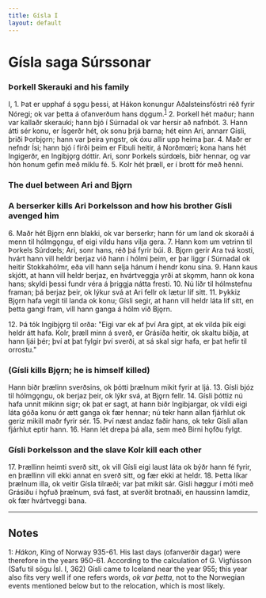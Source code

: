 ```yaml
---
title: Gísla I
layout: default
---
```


# Gísla saga Súrssonar

### Þorkell Skerauki and his family

I, 1. Þat er upphaf á s&#x1EB;gu þessi, at Hákon konungur Aðalsteinsfóstri réð fyrir Nóregi; ok var þetta á ofanverðum hans d&#x1EB;gum.<sup>[1](#myfootnote1)</sup> 2. Þorkell hét maður; hann var kallaðr skerauki; hann bjó í Súrnadal ok var hersir að nafnbót. 3. Hann átti sér konu, er Ísgerðr hét, ok sonu þrjá barna; hét einn Ari, annarr Gísli, þriði Þorbj&#x1EB;rn; hann var þeira yngstr, ok óxu allir upp heima þar. 4. Maðr er nefndr Ísi; hann bjó í firði þeim er Fibuli heitir, á Norðm&oelig;ri; kona hans hét Ingigerðr, en Ingibj&#x1EB;rg dóttir. Ari, sonr Þorkels súrd&oelig;ls, biðr hennar, og var hón honum gefin með miklu fé. 5. Kolr hét þræll, er í brott fór með henni.

### The duel between Ari and Bj&#x1EB;rn

### A berserker kills Ari Þorkelsson and how his brother Gísli avenged him

6\. Maðr hét Bj&#x1EB;rn enn blakki, ok var berserkr; hann fór um land ok skoraði á menn til hólmg&#x1EB;ngu, ef eigi vildu hans vilja gera. 7. Hann kom um vetrinn til Þorkels Súrd&oelig;ls; Ari, sonr hans, réð þá fyrir búi. 8. Bj&#x1EB;rn gerir Ara tvá kosti, hvárt hann vill heldr berjaz við hann í hólmi þeim, er þar liggr í Súrnadal ok heitir Stokkahólmr, eða vill hann selja hánum í hendr konu sína. 9. Hann kaus skjótt, at hann vill heldr berjaz, en hvártveggja yrði at sk&#x1EB;mm, hann ok kona hans; skyldi þessi fundr véra á þriggja nátta fresti. 10. Nú líðr til hólmstefnu framan; þá berjaz þeir, ok lýkur svá at Ari fellr ok lætur líf sitt. 11. Þykkiz Bj&#x1EB;rn hafa vegit til landa ok konu; Gísli segir, at hann vill heldr láta líf sitt, en þetta gangi fram, vill hann ganga á hólm við Bj&#x1EB;rn.

12\. Þá tók Ingibj&#x1EB;rg til orða: "Eigi var ek af því Ara gipt, at ek vilda þik eigi heldr átt hafa. Kolr, þræll minn á sverð, er Grásíða heitir, ok skaltu biðja, at hann ljái þér; því at þat fylgir því sverði, at sá skal sigr hafa, er þat hefir til orrostu."

### (Gísli kills Bj&#x1EB;rn; he is himself killed)

Hann biðr þrælinn sverðsins, ok þótti þrælnum mikit fyrir at ljá. 13. Gísli bjóz til hólmg&#x1EB;ngu, ok berjaz þeir, ok lýkr svá, at Bj&#x1EB;rn fellr. 14. Gísli þóttiz nú hafa unnit mikinn sigr; ok þat er sagt, at hann biðr Ingibjargar, ok vildi eigi láta góða konu ór ætt ganga ok fær hennar; nú tekr hann allan fjárhlut ok geriz mikill maðr fyrir sér. 15. Því næst andaz faðir hans, ok tekr Gísli allan fjárhlut eptir hann. 16. Hann lét drepa þá alla, sem með Birni h&#x1EB;fðu fylgt.

### Gísli Þorkelsson and the slave Kolr kill each other

17\. Þrællinn heimti sverð sitt, ok vill Gísli eigi laust láta ok býðr hann fé fyrir, en þrællinn vill ekki annat en sverð sitt, og fær ekki at heldr. 18. Þetta líkar þrælnum illa, ok veitir Gísla tilræði; var þat mikit sár. Gísli h&oslash;ggur í móti með Grásíðu í h&#x1EB;fuð þrælnum, svá fast, at sverðit brotnaði, en haussinn lamdiz, ok fær hvártveggi bana.

---

## Notes

<a name="myfootnote1">1</a>: _Hákon_, King of Norway 935-61. His last days (ofanverðir dagar) were therefore in the years 950-61. According to the calculation of G. Vigfússon (Safu til sögu Ísl. I, 362) Gísli came to Iceland near the year 955; this year also fits very well if one refers words, _ok var þetta_, not to the Norwegian events mentioned below but to the relocation, which is most likely.
